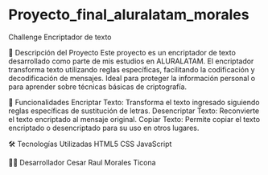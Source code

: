 # Proyecto_final_aluralatam_morales
Challenge Encriptador de texto

📄 Descripción del Proyecto
Este proyecto es un encriptador de texto desarrollado como parte de mis estudios en ALURALATAM. El encriptador transforma texto utilizando reglas específicas, facilitando la codificación y decodificación de mensajes. Ideal para proteger la información personal o para aprender sobre técnicas básicas de criptografía.

🚀 Funcionalidades
Encriptar Texto: Transforma el texto ingresado siguiendo reglas específicas de sustitución de letras.
Desencriptar Texto: Reconvierte el texto encriptado al mensaje original.
Copiar Texto: Permite copiar el texto encriptado o desencriptado para su uso en otros lugares.

🛠️ Tecnologías Utilizadas
HTML5
CSS
JavaScript

👨‍💻 Desarrollador
Cesar Raul Morales Ticona
